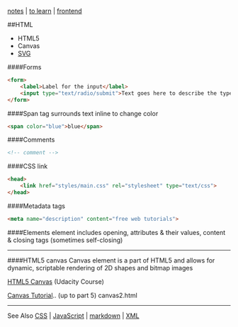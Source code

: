 [notes](../notes.md) | [to learn](../toLearn.md) | [frontend](../frontend.md)

##HTML
- HTML5
- Canvas
- [SVG](SVG.md)



####Forms
```html
<form>
    <label>Label for the input</label>
    <input type="text/radio/submit">Text goes here to describe the type of input asked for..
</form>
```

####Span
<span> tag surrounds text inline to change color
```html
<span color="blue">blue</span>
```

####Comments
```html
<!-- comment -->
```

####CSS link
```html
<head>
    <link href="styles/main.css" rel="stylesheet" type="text/css">
</head>
```

####Metadata tags
```html
<meta name="description" content="free web tutorials">
```

####Elements
element includes opening, attributes & their values, content & closing tags (sometimes self-closing)

---

####HTML5 canvas
Canvas element is a part of HTML5 and allows for dynamic, scriptable rendering of 2D shapes and bitmap images

[HTML5 Canvas](https://www.udacity.com/course/html5-canvas--ud292) (Udacity Course)

[Canvas Tutorial](https://www.youtube.com/watch?v=FaOYjLl9dZg&list=PLftmDuo1-PWLCoCQmXM_e57bYRHjVg0pp&index=5).. (up to part 5) canvas2.html

---

See Also [CSS](../CSS/CSS.md) | [JavaScript](../javascript/notes.md) | [markdown](../markdown.md) | [XML](../XML.md)
